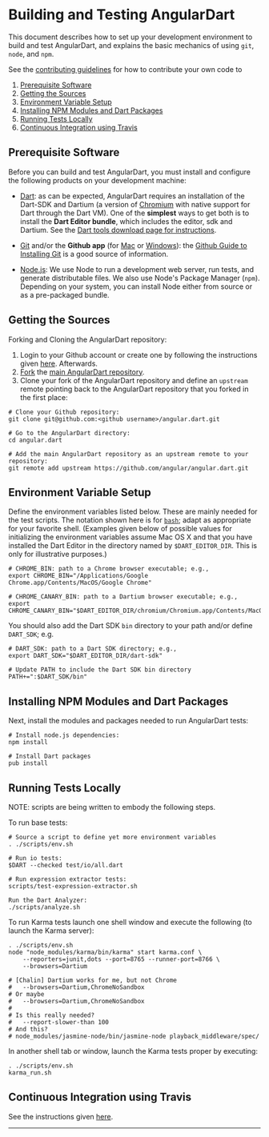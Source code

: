 # Building and Testing AngularDart

This document describes how to set up your development environment to build and test AngularDart, and
explains the basic mechanics of using `git`, `node`, and `npm`.

<!--, `grunt`, and `bower`-->

See the [contributing guidelines](https://github.com/angular/angular.dart/blob/master/CONTRIBUTING.md) for how to contribute your own code to 

1. [Prerequisite Software](#prerequisite-software)
2. [Getting the Sources](#getting-the-sources)
3. [Environment Variable Setup](#environment-variable-setup)
4. [Installing NPM Modules and Dart Packages](#installing-npm-modules-and-dart-packages)
5. [Running Tests Locally](#running-tests-locally)
6. [Continuous Integration using Travis](#continuous-integration-using-travis)

## Prerequisite Software

Before you can build and test AngularDart, you must install and configure the
following products on your development machine:

* [Dart](https://www.dartlang.org/): as can be expected, AngularDart requires
  an installation of the Dart-SDK and Dartium (a version of
  [Chromium](http://www.chromium.org) with native support for Dart through the
  Dart VM). One of the **simplest** ways to get both is to install the **Dart
  Editor bundle**, which includes the editor, sdk and Dartium. See the [Dart
  tools download page for
  instructions](https://www.dartlang.org/tools/download.html).

* [Git](http://git-scm.com/) and/or the **Github app** (for
  [Mac](http://mac.github.com/) or [Windows](http://windows.github.com/)): the
  [Github Guide to Installing
  Git](https://help.github.com/articles/set-up-git) is a good source of
  information.

* [Node.js](http://nodejs.org): We use Node to run a development web server,
  run tests, and generate distributable files. We also use Node's Package
  Manager (`npm`). Depending on your system, you can install Node either from
  source or as a pre-packaged bundle.

<!--
* [Java](http://www.java.com): We minify JavaScript using our
[Closure Tools](https://developers.google.com/closure/) jar. Make sure you have Java (version 6 or higher) installed
and included in your [PATH](http://docs.oracle.com/javase/tutorial/essential/environment/paths.html) variable.

* [Grunt](http://gruntjs.com): We use Grunt as our build system. Install the grunt command-line tool globally with:

  ```shell
  npm install -g grunt-cli
  ```

* [Bower](http://bower.io/): We use Bower to manage client-side packages for the docs. Install the `bower` command-line tool globally with:

  ```shell
  npm install -g bower
  ```

**Note:** You may need to use sudo (for OSX, *nix, BSD etc) or run your command shell as Administrator (for Windows) to install Grunt &amp;
Bower globally.
-->

## Getting the Sources

Forking and Cloning the AngularDart repository:

1. Login to your Github account or create one by following the instructions given [here](https://github.com/signup/free).
Afterwards.
2. [Fork](http://help.github.com/forking) the [main AngularDart repository](https://github.com/angular/angular.dart).
3. Clone your fork of the AngularDart repository and define an `upstream` remote pointing back to the AngularDart repository that you forked in the first place:

```shell
# Clone your Github repository:
git clone git@github.com:<github username>/angular.dart.git

# Go to the AngularDart directory:
cd angular.dart

# Add the main AngularDart repository as an upstream remote to your repository:
git remote add upstream https://github.com/angular/angular.dart.git
```

## Environment Variable Setup


Define the environment variables listed below. These are mainly needed for the
test scripts. The notation shown here is for
[`bash`](http://www.gnu.org/software/bash/); adapt as appropriate for your
favorite shell. (Examples given below of possible values for initializing the
environment variables assume Mac OS X and that you have installed the Dart
Editor in the directory named by `$DART_EDITOR_DIR`. This is only for
illustrative purposes.)

```shell
# CHROME_BIN: path to a Chrome browser executable; e.g.,
export CHROME_BIN="/Applications/Google Chrome.app/Contents/MacOS/Google Chrome"

# CHROME_CANARY_BIN: path to a Dartium browser executable; e.g.,
export CHROME_CANARY_BIN="$DART_EDITOR_DIR/chromium/Chromium.app/Contents/MacOS/Chromium"
```

You should also add the Dart SDK `bin` directory to your path and/or define `DART_SDK`; e.g.

```shell
# DART_SDK: path to a Dart SDK directory; e.g.,
export DART_SDK="$DART_EDITOR_DIR/dart-sdk"

# Update PATH to include the Dart SDK bin directory
PATH+=":$DART_SDK/bin"
```
## Installing NPM Modules and Dart Packages

Next, install the modules and packages needed to run AngularDart tests:

<!-- To build AngularDart, ... and use Grunt to generate the non-minified and minified AngularDart files: -->

```shell
# Install node.js dependencies:
npm install

# Install Dart packages
pub install
```

<!--
# Install bower components:
# bower install

# Build AngularDart:
# grunt package
-->
<!--
**Note:** If you're using Windows, you must use an elevated command prompt (right click, run as
Administrator). This is because `grunt package` creates some symbolic links.

**Note:** If you're using Linux, and npm install fails with the message 
'Please try running this command again as root/Administrator.', you may need to globally install grunt and bower:
    sudo npm install -g grunt-cli
    sudo npm install -g bower

The build output can be located under the `build` directory. It consists of the following files and
directories:

* `angular-<version>.zip` — The complete zip file, containing all of the release build
artifacts.

* `angular.js` — The non-minified `angular` script.

* `angular.min.js` —  The minified `angular` script.

* `angular-scenario.js` — The `angular` End2End test runner.

* `docs/` — A directory that contains all of the files needed to run `docs.angularjs.org`.

* `docs/index.html` — The main page for the documentation.

* `docs/docs-scenario.html` — The End2End test runner for the documentation application.
-->

## Running Tests Locally

NOTE: scripts are being written to embody the following steps.

To run base tests:

```shell
# Source a script to define yet more environment variables
. ./scripts/env.sh

# Run io tests:
$DART --checked test/io/all.dart

# Run expression extractor tests:
scripts/test-expression-extractor.sh

Run the Dart Analyzer:
./scripts/analyze.sh
```

To run Karma tests launch one shell window and execute the following (to
launch the Karma server):

```shell
. ./scripts/env.sh
node "node_modules/karma/bin/karma" start karma.conf \
    --reporters=junit,dots --port=8765 --runner-port=8766 \
    --browsers=Dartium

# [Chalin] Dartium works for me, but not Chrome
#   --browsers=Dartium,ChromeNoSandbox
# Or maybe
#   --browsers=Dartium,ChromeNoSandbox
#
# Is this really needed?
#   --report-slower-than 100
# And this?
# node_modules/jasmine-node/bin/jasmine-node playback_middleware/spec/
```

In another shell tab or window, launch the Karma tests proper by executing:
```shell
. ./scripts/env.sh
karma_run.sh
```

## Continuous Integration using Travis

See the instructions given [here](https://github.com/angular/angular.dart/blob/master/travis.md).

-----
